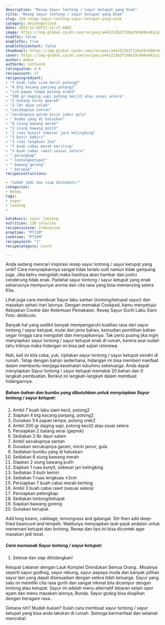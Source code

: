 ```yaml
---
description: "Resep Sayur lontong / sayur ketupat yang Enak"
title: "Resep Sayur lontong / sayur ketupat yang Enak"
slug: 228-resep-sayur-lontong-sayur-ketupat-yang-enak
category: Uncategorized
date: 2022-11-03T17:13:17.600Z
image: https://img-global.cpcdn.com/recipes/a441223b2f158a29/680x482cq70/sayur-lontong-sayur-ketupat-foto-resep-utama.jpg
hideToc: false
enableToc: true
enableTocContent: false
thumbnail: https://img-global.cpcdn.com/recipes/a441223b2f158a29/680x482cq70/sayur-lontong-sayur-ketupat-foto-resep-utama.jpg
cover: https://img-global.cpcdn.com/recipes/a441223b2f158a29/680x482cq70/sayur-lontong-sayur-ketupat-foto-resep-utama.jpg
author: Admin
authorAv: notfound
ratingvalue: 4.6
reviewcount: 17
recipeingredient:
- "7 buah labu siam kecil potong2"
- "4 btg kacang panjang potong2"
- "1/4 papan tempe potong orek2"
- "200 gr daging sapi potong kecil2 atau ssuai selera"
- "2 batang serai geprek"
- "2 lbr daun salam"
- "secukupnya santan"
- "secukupnya garam micin jamur gula"
- " bumbu yang di haluskan"
- "6 siung bawang merah"
- "2 siung bawang putih"
- "1 ruas kunyit sebesar jari kelingking"
- "3 butir kemiri"
- "1 ruas lengkuas 2cm"
- "7 buah cabai merah keriting"
- "3 buah cabai rawit sesuai selera"
- " pelengkap"
- " lontongketupat"
- " bawang goreng"
- " kerupuk"
recipeinstructions:

- "Sudah jadi dan siap dinikmati!"
categories:
- Resep
tags:
- sayur
- lontong
- 

katakunci: sayur lontong  
nutrition: 128 calories
recipecuisine: Indonesian
preptime: "PT21M"
cooktime: "PT35M"
recipeyield: "1"
recipecategory: Lunch

---
```





Anda sedang mencari inspirasi resep sayur lontong / sayur ketupat yang unik? Cara menyiapkannya sangat tidak terlalu sulit namun tidak gampang juga. Jika keliru mengolah maka hasilnya akan hambar dan justru cenderung tidak enak. Padahal sayur lontong / sayur ketupat yang enak seharusnya mempunyai aroma dan cita rasa yang bisa memancing selera Kita.





Lihat juga cara membuat Sayur labu santan (lontong/ketupat sayur) dan masakan sehari-hari lainnya. Dengan memakai Cookpad, kamu menyetujui Kebijakan Cookie dan Ketentuan Pemakaian. Resep Sayur Gurih Labu Siam Foto: detikcom.

Banyak hal yang sedikit banyak mempengaruhi kualitas rasa dari sayur lontong / sayur ketupat, mulai dari jenis bahan, kemudian pemilihan bahan segar hingga cara mengolah dan menyajikannya. Tak perlu pusing jika ingin menyiapkan sayur lontong / sayur ketupat enak di rumah, karena asal sudah tahu triknya maka hidangan ini bisa jadi sajian istimewa.






Nah, kali ini kita coba, yuk, ciptakan sayur lontong / sayur ketupat sendiri di rumah. Tetap dengan bahan sederhana, hidangan ini bisa memberi manfaat dalam membantu menjaga kesehatan tubuhmu sekeluarga. Anda dapat menyiapkan Sayur lontong / sayur ketupat memakai 20 bahan dan 0 langkah pembuatan. Berikut ini langkah-langkah dalam membuat hidangannya.

<!--inarticleads1-->

##### Bahan-bahan dan bumbu yang dibutuhkan untuk menyiapkan Sayur lontong / sayur ketupat:

1. Ambil 7 buah labu siam kecil, potong2
1. Siapkan 4 btg kacang panjang, potong2
1. Gunakan 1/4 papan tempe, potong orek2
1. Ambil 200 gr daging sapi, potong kecil2 atau ssuai selera
1. Persiapkan 2 batang serai (geprek)
1. Sediakan 2 lbr daun salam
1. Ambil secukupnya santan
1. Gunakan secukupnya garam, micin jamur, gula
1. Sediakan  bumbu yang di haluskan:
1. Sediakan 6 siung bawang merah
1. Siapkan 2 siung bawang putih
1. Siapkan 1 ruas kunyit, sebesar jari kelingking
1. Sediakan 3 butir kemiri
1. Sediakan 1 ruas lengkuas ±2cm
1. Persiapkan 7 buah cabai merah keriting
1. Ambil 3 buah cabai rawit (sesuai selera)
1. Persiapkan  pelengkap:
1. Sediakan  lontong/ketupat
1. Siapkan  bawang goreng
1. Gunakan  kerupuk


Add long beans, cabbage, lemongrass and galangal. Stir then add deep-fried beancurd and tempeh. Waktunya menyiapkan lauk-pauk andalan untuk menemani ketupat dan lontong. Resep dan tips ini bisa dicontek agar masakan jadi lezat. 

<!--inarticleads2-->

##### Cara memasak Sayur lontong / sayur ketupat:


1. Selesai dan siap dihidangkan!

Ketupat Lebaran dengan Lauk Komplet Dirindukan Semua Orang.. Misalnya seperti sayur godhog, sayur rebung, sayur pepaya muda dan banyak pilihan sayur lain yang dapat disesuaikan dengan selera lidah keluarga. Sayur yang satu ini memiliki cita rasa gurih dan sangat nikmat bila dicampur dengan lontong atau ketupat. Sayur ini adalah menu alternatif lebaran selain opor ayam dan menu masakan lainnya, Bunda. Sayur godog bisa disajikan dengan beragam rasa.. 

Gimana nih? Mudah bukan? Itulah cara membuat sayur lontong / sayur ketupat yang bisa anda lakukan di rumah. Semoga bermanfaat dan selamat mencoba!
